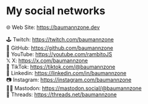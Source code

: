 # My social networks

🌐 Web Site: https://baumannzone.dev  

🕹️ Twitch: https://twitch.com/baumannzone  
🐙 GitHub: https://github.com/baumannzone  
🎥 YouTube: https://youtube.com/rambitoJS  
𝕏 X: https://x.com/baumannzone   
🤳 TikTok: https://tiktok.com/@baumannzone  
💼 Linkedin: https://linkedin.com/in/baumannzone  
📷 Instagram: https://instagram.com/baumannzone  
🏴‍☠️ Mastodon: https://mastodon.social/@baumannzone  
🧶 Threads: https://threads.net/baumannzone
